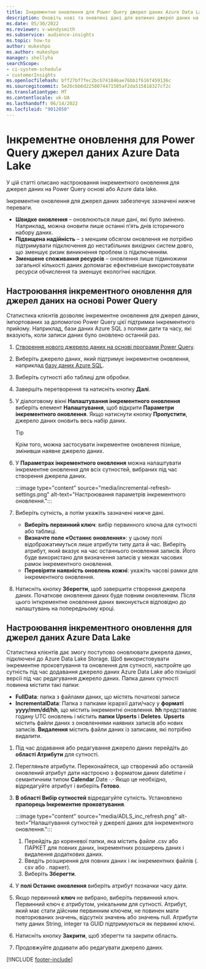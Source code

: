 ```yaml
---
title: Інкрементне оновлення для Power Query джерел даних Azure Data Lake
description: Оновіть нові та оновлені дані для великих джерел даних на Power Query основі джерел даних або Azure data lake джерел даних.
ms.date: 05/30/2022
ms.reviewer: v-wendysmith
ms.subservice: audience-insights
ms.topic: how-to
author: mukeshpo
ms.author: mukeshpo
manager: shellyha
searchScope:
- ci-system-schedule
- customerInsights
ms.openlocfilehash: bff27bf7fec2bcb741846ae76bb1f616f459136c
ms.sourcegitcommit: 5e26cbb6d2258074471505af2da515818327cf2c
ms.translationtype: MT
ms.contentlocale: uk-UA
ms.lasthandoff: 06/14/2022
ms.locfileid: "9012050"
---
```

# <a name="incremental-refresh-for-power-query-and-azure-data-lake-data-sources"></a>Інкрементне оновлення для Power Query джерел даних Azure Data Lake

У цій статті описано настроювання інкрементного оновлення для джерел даних на Power Query основі або Azure data lake.

Інкрементне оновлення для джерел даних забезпечує зазначені нижче переваги.

- **Швидке оновлення** – оновлюються лише дані, які було змінено. Наприклад, можна оновити лише останні п’ять днів історичного набору даних.
- **Підвищена надійність** – з меншим обсягом оновлення не потрібно підтримувати підключення до нестабільних вихідних систем довго, що зменшує ризик виникнення проблем із підключенням.
- **Зменшене споживання ресурсів** – оновлення лише підмножини загальної кількості даних допомагає ефективніше використовувати ресурси обчислення та зменшує екологічні наслідки.

## <a name="configure-incremental-refresh-for-data-sources-based-on-power-query"></a>Настроювання інкрементного оновлення для джерел даних на основі Power Query

Статистика клієнтів дозволяє інкрементне оновлення для джерел даних, імпортованих за допомогою Power Query цієї підтримки інкрементного прийому. Наприклад, бази даних Azure SQL з полями дати та часу, які вказують, коли записи даних було оновлено останній раз.

1. [Створення нового джерело даних на основі програми Power Query](connect-power-query.md).

1. Виберіть джерело даних, який підтримує інкрементне оновлення, наприклад [базу даних Azure SQL](/power-query/connectors/azuresqldatabase).

1. Виберіть сутності або таблиці для обробки.

1. Завершіть перетворення та натисніть кнопку **Далі**.

1. У діалоговому вікні **Налаштування інкрементного оновлення** виберіть елемент **Налаштування**, щоб відкрити **Параметри інкрементного оновлення**. Якщо натиснути кнопку **Пропустити**, джерело даних оновить весь набір даних.
   > [!TIP]
   > Крім того, можна застосувати інкрементне оновлення пізніше, змінивши наявне джерело даних.

1. У **Параметрах інкрементного оновлення** можна налаштувати інкрементне оновлення для всіх сутностей, вибраних під час створення джерела даних.

   :::image type="content" source="media/incremental-refresh-settings.png" alt-text="Настроювання параметрів інкрементного оновлення.":::

1. Виберіть сутність, а потім укажіть зазначені нижче дані.

   - **Виберіть первинний ключ**: вибір первинного ключа для сутності або таблиці.
   - **Визначте поле «Останнє оновлення»**: у цьому полі відображатимуться лише атрибути типу дата й час. Виберіть атрибут, який вказує на час останнього оновлення записів. Його буде використано для визначення записів у межах часових рамок інкрементного оновлення.
   - **Перевіряти наявність оновлень кожні**: укажіть часові рамки для інкрементного оновлення.

1. Натисніть кнопку **Зберегти**, щоб завершити створення джерела даних. Початкове оновлення даних буде повним оновленням. Після цього інткрементне оновлення даних виконується відповідно до налаштувань на попередньому кроці.

## <a name="configure-incremental-refresh-for-azure-data-lake-data-sources"></a>Настроювання інкрементного оновлення для джерел даних Azure Data Lake

Статистика клієнтів дає змогу поступово оновлювати джерела даних, підключені до Azure Data Lake Storage. Щоб використовувати інкрементне проковтування та оновлення для сутності, настройте цю сутність під час додавання джерело даних Azure Data Lake або пізнішої версії під час редагування джерело даних. Папка даних сутності повинна містити такі папки:

- **FullData**: папка з файлами даних, що містять початкові записи
- **IncrementalData**: Папка з папками ієрархії дати/часу у **форматі yyyy/mm/dd/hh**, що містить інкрементні оновлення. **hh** представляє годину UTC оновлень і містить **папки Upserts** і **Deletes**. **Upserts** містить файли даних з оновленнями наявних записів або нових записів. **Видалення** містить файли даних із записами, які потрібно видалити.

1. Під час додавання або редагування джерело даних перейдіть до **області Атрибути** для сутності.

1. Перегляньте атрибути. Переконайтеся, що створений або останній оновлений атрибут дати настроєно з форматом даних datetime *і* семантичним типом **Calendar**.Date *·*.**·** Якщо це необхідно, відредагуйте атрибут і виберіть **Готово**.

1. **В області Вибір сутностей** відредагуйте сутність. Установлено **прапорець Інкрементне проковтування**.

   :::image type="content" source="media/ADLS_inc_refresh.png" alt-text="Налаштування сутностей у джерелі даних для інкрементного оновлення.":::

   1. Перейдіть до кореневої папки, яка містить файли .csv або ПАРКЕТ для повних даних, інкрементних розширень даних і видалення додаткових даних.
   1. Введіть розширення для повних даних і як інкрементних файлів (\. csv або \. паркет).
   1. Виберіть **Зберегти**.

1. У **полі Останнє оновлення** виберіть атрибут позначки часу дати.

1. Якщо первинний **ключ** не вибрано, виберіть первинний ключ. Первинний ключ є атрибутом, унікальним для сутності. Атрибут, який має стати дійсним первинним ключем, не повинен мати повторюваних значень, відсутніх значень або значень null. Атрибути типу даних String, integer та GUID підтримуються як первинні ключі.

1. Натисніть кнопку **Закрити**, щоб зберегти та закрити область.

1. Продовжуйте додавати або редагувати джерело даних.

[!INCLUDE [footer-include](includes/footer-banner.md)]
